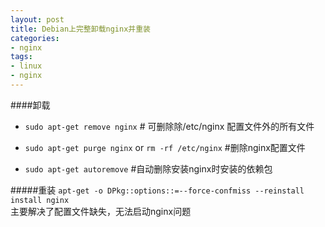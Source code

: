 ```yaml
---
layout: post
title: Debian上完整卸载nginx并重装
categories:
- nginx
tags:
- linux
- nginx
---
```


####卸载

+ `sudo apt-get remove nginx`  # 可删除除/etc/nginx 配置文件外的所有文件

+ `sudo apt-get purge nginx` or `rm -rf /etc/nginx` #删除nginx配置文件

+ `sudo apt-get autoremove` #自动删除安装nginx时安装的依赖包


#####重装
`apt-get -o DPkg::options::=--force-confmiss --reinstall install nginx`    
主要解决了配置文件缺失，无法启动nginx问题   

